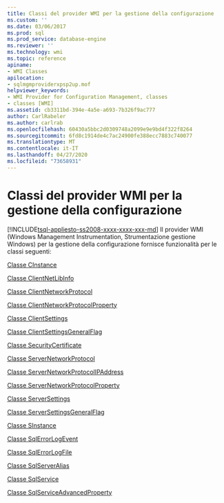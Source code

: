 ```yaml
---
title: Classi del provider WMI per la gestione della configurazione
ms.custom: ''
ms.date: 03/06/2017
ms.prod: sql
ms.prod_service: database-engine
ms.reviewer: ''
ms.technology: wmi
ms.topic: reference
apiname:
- WMI Classes
apilocation:
- sqlmgmproviderxpsp2up.mof
helpviewer_keywords:
- WMI Provider for Configuration Management, classes
- classes [WMI]
ms.assetid: cb3311bd-394e-4a5e-a693-7b326f9ac777
author: CarlRabeler
ms.author: carlrab
ms.openlocfilehash: 60430a5bbc2d0309748a2099e9e9bd4f322f8264
ms.sourcegitcommit: 6fd8c1914de4c7ac24900fe388ecc7883c740077
ms.translationtype: MT
ms.contentlocale: it-IT
ms.lasthandoff: 04/27/2020
ms.locfileid: "73658931"
---
```

# <a name="wmi-provider-for-configuration-management-classes"></a>Classi del provider WMI per la gestione della configurazione
[!INCLUDE[tsql-appliesto-ss2008-xxxx-xxxx-xxx-md](../../includes/tsql-appliesto-ss2008-xxxx-xxxx-xxx-md.md)]
  Il provider WMI (Windows Management Instrumentation, Strumentazione gestione Windows) per la gestione della configurazione fornisce funzionalità per le classi seguenti:  
  
 [Classe CInstance](../../relational-databases/wmi-provider-configuration-classes/cinstance-class.md)  
  
 [Classe ClientNetLibInfo](../../relational-databases/wmi-provider-configuration-classes/clientnetlibinfo-class/clientnetlibinfo-class.md)  
  
 [Classe ClientNetworkProtocol](../../relational-databases/wmi-provider-configuration-classes/clientnetworkprotocol-class/clientnetworkprotocol-class.md)  
  
 [Classe ClientNetworkProtocolProperty](../../relational-databases/wmi-provider-configuration-classes/clientnetworkprotocolproperty-class/clientnetworkprotocolproperty-class.md)  
  
 [Classe ClientSettings](../../relational-databases/wmi-provider-configuration-classes/clientsettings-class.md)  
  
 [Classe ClientSettingsGeneralFlag](../../relational-databases/wmi-provider-configuration-classes/clientsettingsgeneralflag-class/clientsettingsgeneralflag-class.md)  
  
 [Classe SecurityCertificate](../../relational-databases/wmi-provider-configuration-classes/securitycertificate-class/securitycertificate-class.md)  
  
 [Classe ServerNetworkProtocol](../../relational-databases/wmi-provider-configuration-classes/servernetworkprotocol-class/servernetworkprotocol-class.md)  
  
 [Classe ServerNetworkProtocolIPAddress](../../relational-databases/wmi-provider-configuration-classes/servernetworkprotocolipaddress-class/servernetworkprotocolipaddress-class.md)  
  
 [Classe ServerNetworkProtocolProperty](../../relational-databases/wmi-provider-configuration-classes/servernetworkprotocolproperty-class/servernetworkprotocolproperty-class.md)  
  
 [Classe ServerSettings](../../relational-databases/wmi-provider-configuration-classes/serversettings-class/serversettings-class.md)  
  
 [Classe ServerSettingsGeneralFlag](../../relational-databases/wmi-provider-configuration-classes/serversettingsgeneralflag-class/serversettingsgeneralflag-class.md)  
  
 [Classe SInstance](../../relational-databases/wmi-provider-configuration-classes/sinstance-class/sinstance-class.md)  
  
 [Classe SqlErrorLogEvent](../../relational-databases/wmi-provider-configuration-classes/sqlerrorlogevent-class.md)  
  
 [Classe SqlErrorLogFile](../../relational-databases/wmi-provider-configuration-classes/sqlerrorlogfile-class.md)  
  
 [Classe SqlServerAlias](../../relational-databases/wmi-provider-configuration-classes/sqlserveralias-class/sqlserveralias-class.md)  
  
 [Classe SqlService](../../relational-databases/wmi-provider-configuration-classes/sqlservice-class/sqlservice-class.md)  
  
 [Classe SqlServiceAdvancedProperty](../../relational-databases/wmi-provider-configuration-classes/sqlserviceadvancedproperty-class/sqlserviceadvancedproperty-class.md)  
  
  
